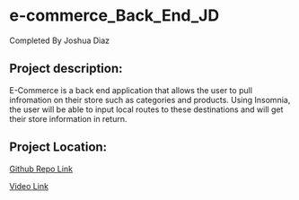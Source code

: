 # e-commerce_Back_End_JD

Completed By Joshua Diaz


## Project description:

E-Commerce is a back end application that allows the user to pull infromation on their store such as categories and products. Using Insomnia, the user will be able to input local routes to these destinations and will get their store information in return.


## Project Location:
[Github Repo Link](https://github.com/Jdiaz240/e-commerce_Back_End_JD)


[Video Link](https://drive.google.com/file/d/1glcRITVqQs4RIvlBegUAfN2KhXTvnI5J/view)